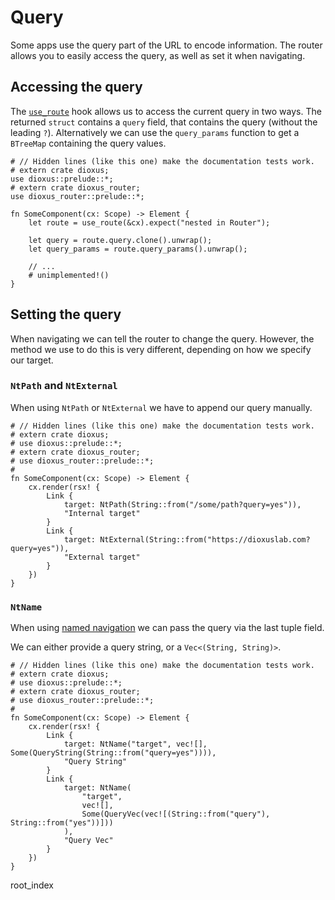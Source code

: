 # Query

Some apps use the query part of the URL to encode information. The router allows
you to easily access the query, as well as set it when navigating.

## Accessing the query
The [`use_route`] hook allows us to access the current query in two ways. The
returned `struct` contains a `query` field, that contains the query (without the
leading `?`). Alternatively we can use the `query_params` function to get a
`BTreeMap` containing the query values.

```rust,no_run
# // Hidden lines (like this one) make the documentation tests work.
# extern crate dioxus;
use dioxus::prelude::*;
# extern crate dioxus_router;
use dioxus_router::prelude::*;

fn SomeComponent(cx: Scope) -> Element {
    let route = use_route(&cx).expect("nested in Router");

    let query = route.query.clone().unwrap();
    let query_params = route.query_params().unwrap();

    // ...
    # unimplemented!()
}
```

## Setting the query
When navigating we can tell the router to change the query. However, the method
we use to do this is very different, depending on how we specify our target.

### `NtPath` and `NtExternal`
When using `NtPath` or `NtExternal` we have to append our query manually.

```rust,no_run
# // Hidden lines (like this one) make the documentation tests work.
# extern crate dioxus;
# use dioxus::prelude::*;
# extern crate dioxus_router;
# use dioxus_router::prelude::*;
#
fn SomeComponent(cx: Scope) -> Element {
    cx.render(rsx! {
        Link {
            target: NtPath(String::from("/some/path?query=yes")),
            "Internal target"
        }
        Link {
            target: NtExternal(String::from("https://dioxuslab.com?query=yes")),
            "External target"
        }
    })
}
```

### `NtName`
When using [named navigation](./navigation/name.md) we can pass the query via
the last tuple field.

We can either provide a query string, or a `Vec<(String, String)>`.

```rust,no_run
# // Hidden lines (like this one) make the documentation tests work.
# extern crate dioxus;
# use dioxus::prelude::*;
# extern crate dioxus_router;
# use dioxus_router::prelude::*;
#
fn SomeComponent(cx: Scope) -> Element {
    cx.render(rsx! {
        Link {
            target: NtName("target", vec![], Some(QueryString(String::from("query=yes")))),
            "Query String"
        }
        Link {
            target: NtName(
                "target",
                vec![],
                Some(QueryVec(vec![(String::from("query"), String::from("yes"))]))
            ),
            "Query Vec"
        }
    })
}
```

[`use_route`]: https://docs.rs/dioxus-router/latest/dioxus_router/hooks/fn.use_route.html
root_index
